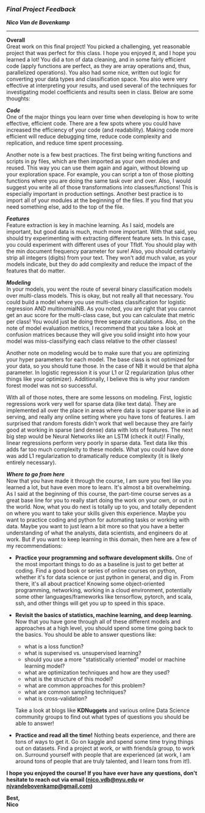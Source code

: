 ### ***Final Project Feedback***

***Nico Van de Bovenkamp***

***

**Overall**  
Great work on this final project! You picked a challenging, yet reasonable project that was perfect for this class. I hope you enjoyed it, and I hope you learned a lot! You did a ton of data cleaning, and in some fairly efficient code (apply functions are perfect, as they are array operations and, thus, parallelized operations). You also had some nice, written out logic for converting your data types and classification space. You also were very effective at interpreting your results, and used several of the techniques for investigating model coefficients and results seen in class. Below are some thoughts:

***Code***  
One of the major things you learn over time when developing is how to write effective, efficient code. There are a few spots where you could have increased the efficiency of your code (and readability). Making code more efficient will reduce debugging time, reduce code complexity and replication, and reduce time spent processing.

Another note is a few best practices. The first being writing functions and scripts in py files, which are then imported as your own modules and reused. This way you can use them again and again, without blowing up your exploration space. For example, you can script a ton of those plotting functions where you are doing the same task over and over. Also, I would suggest you write all of those transformations into classes/functions! This is especially important in production settings. Another best practice is to import all of your modules at the beginning of the files. If you find that you need something else, add to the top of the file.

***Features***  
Feature extraction is key in machine learning. As I said, models are important, but good data is much, much more important. With that said, you should try experimenting with extracting different feature sets. In this case, you could experiment with different uses of your TfIdf. You should play with the min document frequency parameter for sure! Also, you should certainly strip all integers (digits) from your text. They won't add much value, as your models indicate, but they do add complexity and reduce the impact of the features that do matter.

***Modeling***  
In your models, you went the route of several binary classification models over multi-class models. This is okay, but not really all that necessary. You could build a model where you use multi-class classification for logistic regression AND multinomialNB. As you noted, you are right that you cannot get an auc score for the multi-class case, but you can calculate that metric per class! You would just be doing three separate calculations. Also, on the note of model evaluation metrics, I recommend that you take a look at confusion matrices because they will give you solid insight into how your model was miss-classifying each class relative to the other classes!

Another note on modeling would be to make sure that you are optimizing your hyper parameters for each model. The base class is not optimized for your data, so you should tune those. In the case of NB it would be that alpha parameter. In logistic regression it is your L1 or l2 regularization (plus other things like your optimizer). Additionally, I believe this is why your random forest model was not so successful.

With all of those notes, there are some lessons on modeling. First, logistic regressions work very well for sparse data (like text data). They are implemented all over the place in areas where data is super sparse like in ad serving, and really any online setting where you have tons of features. I am surprised that random forests didn't work that well because they are fairly good at working in sparse (and dense) data with lots of features. The next big step would be Neural Networks like an LSTM (check it out)! Finally, linear regressions perform very poorly in sparse data. Text data like this adds far too much complexity to these models. What you could have done was add L1 regularization to dramatically reduce complexity (it is likely entirely necessary).

***Where to go from here***  
Now that you have made it through the course, I am sure you feel like you learned a lot, but have even more to learn. It's almost a bit overwhelming. As I said at the beginning of this course, the part-time course serves as a great base line for you to really start doing the work on your own, or out in the world. Now, what you do next is totally up to you, and totally dependent on where you want to take your skills given this experience. Maybe you want to practice coding and python for automating tasks or working with data. Maybe you want to just learn a bit more so that you have a better understanding of what the analysts, data scientists, and engineers do at work. But if you want to keep learning in this domain, then here are a few of my recommendations:  

* **Practice your programming and software development skills.**  One of the most important things to do as a baseline is just to get better at coding. Find a good book or series of online courses on python, whether it's for data science or just python in general, and dig in. From there, it's all about practice! Knowing some object-oriented programming, networking, working in a cloud environment, potentially some other languages/frameworks like tensorflow, pytorch, and scala, ssh, and other things will get you up to speed in this space.

* **Revisit the basics of statistics, machine learning, and deep learning.** Now that you have gone through all of these different models and approaches at a high level, you should spend some time going back to the basics. You should be able to answer questions like:   
    - what is a loss function?
    - what is supervised vs. unsupervised learning?
    - should you use a more "statistically oriented" model or machine learning model?
    - what are optimization techniques and how are they used?
    - what is the structure of this model?
    - what are common approaches for this problem?
    - what are common sampling techniques?
    - what is cross-validation?  

    Take a look at blogs like **KDNuggets** and various online Data Science community groups to find out what types of questions you should be able to answer!

* **Practice and read all the time!** Nothing beats experience, and there are tons of ways to get it. Go on kaggle and spend some time trying things out on datasets. Find a project at work, or with friends/a group, to work on. Surround yourself with people that are experienced (at work, I am around tons of people that are truly talented, and I learn tons from it!).

**I hope you enjoyed the course! If you have ever have any questions, don't hesitate to reach out via email (nico.vdb@nyu.edu or njvandebovenkamp@gmail.com)**  

**Best,  
Nico**
